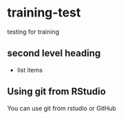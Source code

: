 # training-test
testing for training

## second level heading

- list items

## Using git from RStudio 

You can use git from rstudio or GitHub